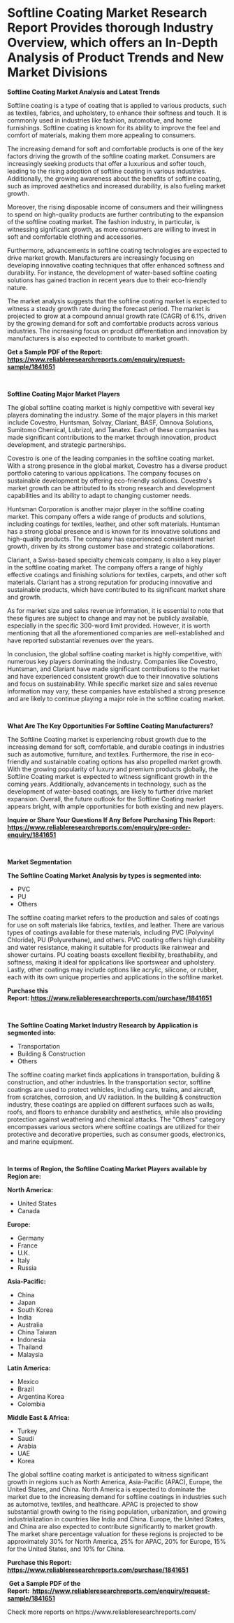 <p><h1>Softline Coating Market Research Report Provides thorough Industry Overview, which offers an In-Depth Analysis of Product Trends and New Market Divisions</h1></p><p><strong>Softline Coating Market Analysis and Latest Trends</strong></p>
<p><p>Softline coating is a type of coating that is applied to various products, such as textiles, fabrics, and upholstery, to enhance their softness and touch. It is commonly used in industries like fashion, automotive, and home furnishings. Softline coating is known for its ability to improve the feel and comfort of materials, making them more appealing to consumers.</p><p>The increasing demand for soft and comfortable products is one of the key factors driving the growth of the softline coating market. Consumers are increasingly seeking products that offer a luxurious and softer touch, leading to the rising adoption of softline coating in various industries. Additionally, the growing awareness about the benefits of softline coating, such as improved aesthetics and increased durability, is also fueling market growth.</p><p>Moreover, the rising disposable income of consumers and their willingness to spend on high-quality products are further contributing to the expansion of the softline coating market. The fashion industry, in particular, is witnessing significant growth, as more consumers are willing to invest in soft and comfortable clothing and accessories.</p><p>Furthermore, advancements in softline coating technologies are expected to drive market growth. Manufacturers are increasingly focusing on developing innovative coating techniques that offer enhanced softness and durability. For instance, the development of water-based softline coating solutions has gained traction in recent years due to their eco-friendly nature.</p><p>The market analysis suggests that the softline coating market is expected to witness a steady growth rate during the forecast period. The market is projected to grow at a compound annual growth rate (CAGR) of 6.1%, driven by the growing demand for soft and comfortable products across various industries. The increasing focus on product differentiation and innovation by manufacturers is also expected to contribute to market growth.</p></p>
<p><strong>Get a Sample PDF of the Report:&nbsp; <a href="https://www.reliableresearchreports.com/enquiry/request-sample/1841651">https://www.reliableresearchreports.com/enquiry/request-sample/1841651</a></strong></p>
<p>&nbsp;</p>
<p><strong>Softline Coating Major Market Players</strong></p>
<p><p>The global softline coating market is highly competitive with several key players dominating the industry. Some of the major players in this market include Covestro, Huntsman, Solvay, Clariant, BASF, Omnova Solutions, Sumitomo Chemical, Lubrizol, and Tanatex. Each of these companies has made significant contributions to the market through innovation, product development, and strategic partnerships.</p><p>Covestro is one of the leading companies in the softline coating market. With a strong presence in the global market, Covestro has a diverse product portfolio catering to various applications. The company focuses on sustainable development by offering eco-friendly solutions. Covestro's market growth can be attributed to its strong research and development capabilities and its ability to adapt to changing customer needs.</p><p>Huntsman Corporation is another major player in the softline coating market. This company offers a wide range of products and solutions, including coatings for textiles, leather, and other soft materials. Huntsman has a strong global presence and is known for its innovative solutions and high-quality products. The company has experienced consistent market growth, driven by its strong customer base and strategic collaborations.</p><p>Clariant, a Swiss-based specialty chemicals company, is also a key player in the softline coating market. The company offers a range of highly effective coatings and finishing solutions for textiles, carpets, and other soft materials. Clariant has a strong reputation for producing innovative and sustainable products, which have contributed to its significant market share and growth.</p><p>As for market size and sales revenue information, it is essential to note that these figures are subject to change and may not be publicly available, especially in the specific 300-word limit provided. However, it is worth mentioning that all the aforementioned companies are well-established and have reported substantial revenues over the years.</p><p>In conclusion, the global softline coating market is highly competitive, with numerous key players dominating the industry. Companies like Covestro, Huntsman, and Clariant have made significant contributions to the market and have experienced consistent growth due to their innovative solutions and focus on sustainability. While specific market size and sales revenue information may vary, these companies have established a strong presence and are likely to continue playing a major role in the softline coating market.</p></p>
<p>&nbsp;</p>
<p><strong>What Are The Key Opportunities For Softline Coating Manufacturers?</strong></p>
<p><p>The Softline Coating market is experiencing robust growth due to the increasing demand for soft, comfortable, and durable coatings in industries such as automotive, furniture, and textiles. Furthermore, the rise in eco-friendly and sustainable coating options has also propelled market growth. With the growing popularity of luxury and premium products globally, the Softline Coating market is expected to witness significant growth in the coming years. Additionally, advancements in technology, such as the development of water-based coatings, are likely to further drive market expansion. Overall, the future outlook for the Softline Coating market appears bright, with ample opportunities for both existing and new players.</p></p>
<p><strong>Inquire or Share Your Questions If Any Before Purchasing This Report: <a href="https://www.reliableresearchreports.com/enquiry/pre-order-enquiry/1841651">https://www.reliableresearchreports.com/enquiry/pre-order-enquiry/1841651</a></strong></p>
<p>&nbsp;</p>
<p><strong>Market Segmentation</strong></p>
<p><strong>The Softline Coating Market Analysis by types is segmented into:</strong></p>
<p><ul><li>PVC</li><li>PU</li><li>Others</li></ul></p>
<p><p>The softline coating market refers to the production and sales of coatings for use on soft materials like fabrics, textiles, and leather. There are various types of coatings available for these materials, including PVC (Polyvinyl Chloride), PU (Polyurethane), and others. PVC coating offers high durability and water resistance, making it suitable for products like rainwear and shower curtains. PU coating boasts excellent flexibility, breathability, and softness, making it ideal for applications like sportswear and upholstery. Lastly, other coatings may include options like acrylic, silicone, or rubber, each with its own unique properties and applications in the softline market.</p></p>
<p><strong>Purchase this Report:&nbsp;<a href="https://www.reliableresearchreports.com/purchase/1841651">https://www.reliableresearchreports.com/purchase/1841651</a></strong></p>
<p>&nbsp;</p>
<p><strong>The Softline Coating Market Industry Research by Application is segmented into:</strong></p>
<p><ul><li>Transportation</li><li>Building & Construction</li><li>Others</li></ul></p>
<p><p>The softline coating market finds applications in transportation, building & construction, and other industries. In the transportation sector, softline coatings are used to protect vehicles, including cars, trains, and aircraft, from scratches, corrosion, and UV radiation. In the building & construction industry, these coatings are applied on different surfaces such as walls, roofs, and floors to enhance durability and aesthetics, while also providing protection against weathering and chemical attacks. The "Others" category encompasses various sectors where softline coatings are utilized for their protective and decorative properties, such as consumer goods, electronics, and marine equipment.</p></p>
<p>&nbsp;</p>
<p><strong>In terms of Region, the Softline Coating Market Players available by Region are:</strong></p>
<p>
    <p> <strong> North America: </strong>
        <ul>
            <li>United States</li>
            <li>Canada</li>
        </ul>
        </p> 
    <p> <strong> Europe: </strong>
        <ul>
            <li>Germany</li>
            <li>France</li>
            <li>U.K.</li>
            <li>Italy</li>
            <li>Russia</li>
        </ul>
        </p> 
    <p> <strong> Asia-Pacific: </strong>
        <ul>
            <li>China</li>
            <li>Japan</li>
            <li>South Korea</li>
            <li>India</li>
            <li>Australia</li>
            <li>China Taiwan</li>
            <li>Indonesia</li>
            <li>Thailand</li>
            <li>Malaysia</li>
        </ul>
        </p> 
    <p> <strong> Latin America: </strong>
        <ul>
            <li>Mexico</li>
            <li>Brazil</li>
            <li>Argentina Korea</li>
            <li>Colombia</li>
        </ul>
        </p> 
    <p> <strong> Middle East & Africa: </strong>
        <ul>
            <li>Turkey</li>
            <li>Saudi</li>
            <li>Arabia</li>
            <li>UAE</li>
            <li>Korea</li>
        </ul>
    </p>
    </p>
<p><p>The global softline coating market is anticipated to witness significant growth in regions such as North America, Asia-Pacific (APAC), Europe, the United States, and China. North America is expected to dominate the market due to the increasing demand for softline coatings in industries such as automotive, textiles, and healthcare. APAC is projected to show substantial growth owing to the rising population, urbanization, and growing industrialization in countries like India and China. Europe, the United States, and China are also expected to contribute significantly to market growth. The market share percentage valuation for these regions is projected to be approximately 30% for North America, 25% for APAC, 20% for Europe, 15% for the United States, and 10% for China.</p></p>
<p><strong>Purchase this Report: <a href="https://www.reliableresearchreports.com/purchase/1841651">https://www.reliableresearchreports.com/purchase/1841651</a></strong></p>
<p>&nbsp;<strong>Get a Sample PDF of the Report:&nbsp;&nbsp;<a href="https://www.reliableresearchreports.com/enquiry/request-sample/1841651">https://www.reliableresearchreports.com/enquiry/request-sample/1841651</a></strong></p>
<p><strong></strong></p>
<p>Check more reports on https://www.reliableresearchreports.com/</p>